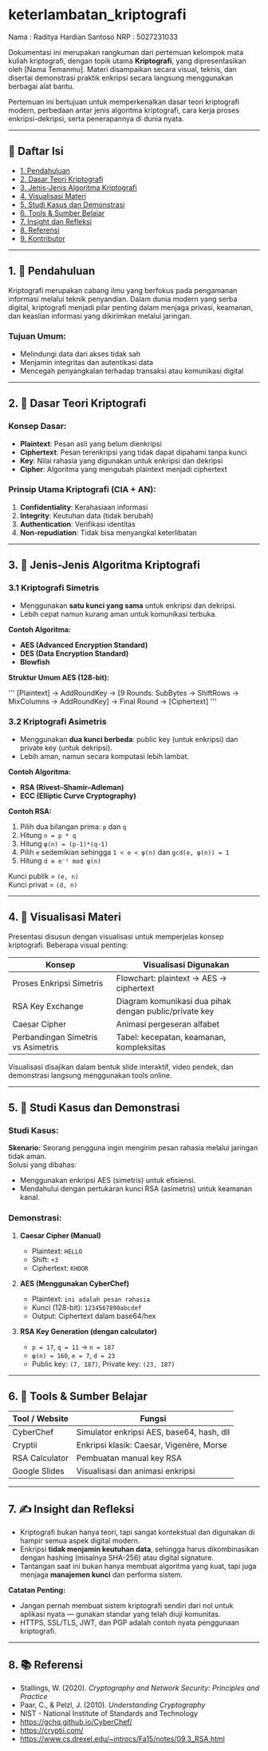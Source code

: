 # keterlambatan_kriptografi

Nama : Raditya Hardian Santoso
NRP : 5027231033

Dokumentasi ini merupakan rangkuman dari pertemuan kelompok mata kuliah kriptografi, dengan topik utama **Kriptografi**, yang dipresentasikan oleh [Nama Temanmu]. Materi disampaikan secara visual, teknis, dan disertai demonstrasi praktik enkripsi secara langsung menggunakan berbagai alat bantu.

Pertemuan ini bertujuan untuk memperkenalkan dasar teori kriptografi modern, perbedaan antar jenis algoritma kriptografi, cara kerja proses enkripsi-dekripsi, serta penerapannya di dunia nyata.

---

## 📌 Daftar Isi

- [1. Pendahuluan](#1-pendahuluan)
- [2. Dasar Teori Kriptografi](#2-dasar-teori-kriptografi)
- [3. Jenis-Jenis Algoritma Kriptografi](#3-jenis-jenis-algoritma-kriptografi)
- [4. Visualisasi Materi](#4-visualisasi-materi)
- [5. Studi Kasus dan Demonstrasi](#5-studi-kasus-dan-demonstrasi)
- [6. Tools & Sumber Belajar](#6-tools--sumber-belajar)
- [7. Insight dan Refleksi](#7-insight-dan-refleksi)
- [8. Referensi](#8-referensi)
- [9. Kontributor](#9-kontributor)

---

## 1. 📖 Pendahuluan

Kriptografi merupakan cabang ilmu yang berfokus pada pengamanan informasi melalui teknik penyandian. Dalam dunia modern yang serba digital, kriptografi menjadi pilar penting dalam menjaga privasi, keamanan, dan keaslian informasi yang dikirimkan melalui jaringan.

### Tujuan Umum:
- Melindungi data dari akses tidak sah
- Menjamin integritas dan autentikasi data
- Mencegah penyangkalan terhadap transaksi atau komunikasi digital

---

## 2. 🧠 Dasar Teori Kriptografi

### Konsep Dasar:
- **Plaintext**: Pesan asli yang belum dienkripsi
- **Ciphertext**: Pesan terenkripsi yang tidak dapat dipahami tanpa kunci
- **Key**: Nilai rahasia yang digunakan untuk enkripsi dan dekripsi
- **Cipher**: Algoritma yang mengubah plaintext menjadi ciphertext

### Prinsip Utama Kriptografi (CIA + AN):
1. **Confidentiality**: Kerahasiaan informasi
2. **Integrity**: Keutuhan data (tidak berubah)
3. **Authentication**: Verifikasi identitas
4. **Non-repudiation**: Tidak bisa menyangkal keterlibatan

---

## 3. 🔄 Jenis-Jenis Algoritma Kriptografi

### 3.1 Kriptografi Simetris
- Menggunakan **satu kunci yang sama** untuk enkripsi dan dekripsi.
- Lebih cepat namun kurang aman untuk komunikasi terbuka.

**Contoh Algoritma:**
- **AES (Advanced Encryption Standard)**
- **DES (Data Encryption Standard)**
- **Blowfish**

**Struktur Umum AES (128-bit):**

''' [Plaintext] → AddRoundKey → [9 Rounds: SubBytes → ShiftRows → MixColumns → AddRoundKey] → Final Round → [Ciphertext] '''


### 3.2 Kriptografi Asimetris
- Menggunakan **dua kunci berbeda**: public key (untuk enkripsi) dan private key (untuk dekripsi).
- Lebih aman, namun secara komputasi lebih lambat.

**Contoh Algoritma:**
- **RSA (Rivest–Shamir–Adleman)**
- **ECC (Elliptic Curve Cryptography)**

**Contoh RSA:**
1. Pilih dua bilangan prima: `p` dan `q`
2. Hitung `n = p * q`
3. Hitung `φ(n) = (p-1)*(q-1)`
4. Pilih `e` sedemikian sehingga `1 < e < φ(n)` dan `gcd(e, φ(n)) = 1`
5. Hitung `d ≡ e⁻¹ mod φ(n)`

Kunci publik = `(e, n)`  
Kunci privat = `(d, n)`

---

## 4. 🎨 Visualisasi Materi

Presentasi disusun dengan visualisasi untuk memperjelas konsep kriptografi. Beberapa visual penting:

| Konsep                          | Visualisasi Digunakan                                  |
|--------------------------------|----------------------------------------------------------|
| Proses Enkripsi Simetris       | Flowchart: plaintext → AES → ciphertext                 |
| RSA Key Exchange                | Diagram komunikasi dua pihak dengan public/private key  |
| Caesar Cipher                   | Animasi pergeseran alfabet                              |
| Perbandingan Simetris vs Asimetris | Tabel: kecepatan, keamanan, kompleksitas                |

Visualisasi disajikan dalam bentuk slide interaktif, video pendek, dan demonstrasi langsung menggunakan tools online.

---

## 5. 🔧 Studi Kasus dan Demonstrasi

### Studi Kasus:
**Skenario:** Seorang pengguna ingin mengirim pesan rahasia melalui jaringan tidak aman.  
Solusi yang dibahas:
- Menggunakan enkripsi AES (simetris) untuk efisiensi.
- Mendahului dengan pertukaran kunci RSA (asimetris) untuk keamanan kanal.

### Demonstrasi:
1. **Caesar Cipher (Manual)**
   - Plaintext: `HELLO`
   - Shift: `+3`
   - Ciphertext: `KHOOR`

2. **AES (Menggunakan CyberChef)**
   - Plaintext: `ini adalah pesan rahasia`
   - Kunci (128-bit): `1234567890abcdef`
   - Output: Ciphertext dalam base64/hex

3. **RSA Key Generation (dengan calculator)**
   - `p = 17`, `q = 11` → `n = 187`
   - `φ(n) = 160`, `e = 7`, `d = 23`
   - Public key: `(7, 187)`, Private key: `(23, 187)`

---

## 6. 🧰 Tools & Sumber Belajar

| Tool / Website       | Fungsi                                      |
|----------------------|---------------------------------------------|
| CyberChef            | Simulator enkripsi AES, base64, hash, dll   |
| Cryptii              | Enkripsi klasik: Caesar, Vigenère, Morse    |
| RSA Calculator       | Pembuatan manual key RSA                    |
| Google Slides        | Visualisasi dan animasi enkripsi            |

---

## 7. ✍️ Insight dan Refleksi

- Kriptografi bukan hanya teori, tapi sangat kontekstual dan digunakan di hampir semua aspek digital modern.
- Enkripsi **tidak menjamin keutuhan data**, sehingga harus dikombinasikan dengan hashing (misalnya SHA-256) atau digital signature.
- Tantangan saat ini bukan hanya membuat algoritma yang kuat, tapi juga menjaga **manajemen kunci** dan performa sistem.

**Catatan Penting:**
- Jangan pernah membuat sistem kriptografi sendiri dari nol untuk aplikasi nyata — gunakan standar yang telah diuji komunitas.
- HTTPS, SSL/TLS, JWT, dan PGP adalah contoh nyata penggunaan kriptografi.

---

## 8. 📚 Referensi

- Stallings, W. (2020). *Cryptography and Network Security: Principles and Practice*
- Paar, C., & Pelzl, J. (2010). *Understanding Cryptography*
- NIST - National Institute of Standards and Technology
- https://gchq.github.io/CyberChef/
- https://cryptii.com/
- https://www.cs.drexel.edu/~introcs/Fa15/notes/09.3_RSA.html


